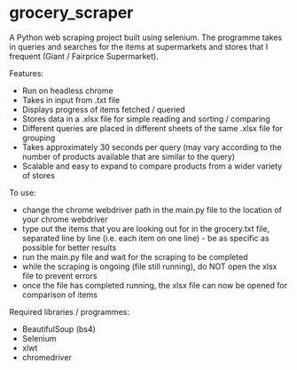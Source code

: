 # grocery_scraper

A Python web scraping project built using selenium. The programme takes in queries and searches for the items at supermarkets and stores that I frequent (Giant / Fairprice Supermarket). 

Features:
- Run on headless chrome
- Takes in input from .txt file
- Displays progress of items fetched / queried
- Stores data in a .xlsx file for simple reading and sorting / comparing
- Different queries are placed in different sheets of the same .xlsx file for grouping
- Takes approximately 30 seconds per query (may vary according to the number of products available that are similar to the query)
- Scalable and easy to expand to compare products from a wider variety of stores

To use:
- change the chrome webdriver path in the main.py file to the location of your chrome webdriver
- type out the items that you are looking out for in the grocery.txt file, separated line by line (i.e. each item on one line) - be as specific as possible for better results
- run the main.py file and wait for the scraping to be completed
- while the scraping is ongoing (file still running), do NOT open the xlsx file to prevent errors
- once the file has completed running, the xlsx file can now be opened for comparison of items





Required libraries / programmes:
- BeautifulSoup (bs4)
- Selenium
- xlwt
- chromedriver
